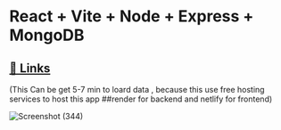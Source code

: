 # React + Vite + Node + Express + MongoDB
##  [🔗 Links](https://productcompairing.netlify.app/)
 (This Can be get 5-7 min to loard data ,  because this use free hosting services to host this app
##render for backend and netlify for frontend)


![Screenshot (344)](https://github.com/user-attachments/assets/02ce0d38-a12b-413c-ba34-54610e0b08e4)
